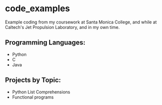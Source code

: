 # code_examples
  Example coding from my coursework at Santa Monica College, and while at Caltech's Jet Propulsion Laboratory, and in my own time.
  
## Programming Languages:
* Python
* C
* Java


## Projects by Topic:
* Python List Comprehensions
* Functional programs
